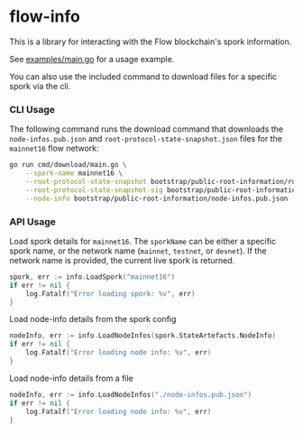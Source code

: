 # flow-info
This is a library for interacting with the Flow blockchain's spork information.

See [examples/main.go](examples/main.go) for a usage example.

You can also use the included command to download files for a specific spork via the cli.

### CLI Usage
The following command runs the download command that downloads the `node-infos.pub.json` and `root-protocol-state-snapshot.json`
files for the `mainnet16` flow network:
```bash
go run cmd/download/main.go \
	--spork-name mainnet16 \
	--root-protocol-state-snapshot bootstrap/public-root-information/root-protocol-state-snapshot.json \
	--root-protocol-state-snapshot-sig bootstrap/public-root-information/root-protocol-state-snapshot.json.asc \
	--node-info bootstrap/public-root-information/node-infos.pub.json
```

### API Usage
Load spork details for `mainnet16`. The `sporkName` can be either a specific spork name, or the network name (`mainnet`, `testnet`, or `devnet`). If the network name is provided, the current live spork is returned.

```go
spork, err := info.LoadSpork("mainnet16")
if err != nil {
	log.Fatalf("Error loading spork: %v", err)
}
```

Load node-info details from the spork config
```go
nodeInfo, err := info.LoadNodeInfos(spork.StateArtefacts.NodeInfo)
if err != nil {
	log.Fatalf("Error loading node info: %v", err)
}
```

Load node-info details from a file
```go
nodeInfo, err := info.LoadNodeInfos("./node-infos.pub.json")
if err != nil {
	log.Fatalf("Error loading node info: %v", err)
}
```